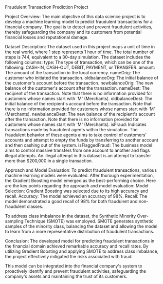 Fraudulent Transaction Prediction Project

Project Overview:
The main objective of this data science project is to develop a machine learning model to predict fraudulent transactions for a financial company. The goal is to detect and prevent fraudulent activities, thereby safeguarding the company and its customers from potential financial losses and reputational damage.

Dataset Description:
The dataset used in this project maps a unit of time in the real world, where 1 step represents 1 hour of time. The total number of steps is 744, equivalent to a 30-day simulation. The dataset includes the following columns:
type: The type of transaction, which can be one of the following: CASH-IN, CASH-OUT, DEBIT, PAYMENT, or TRANSFER.
amount: The amount of the transaction in the local currency.
nameOrig: The customer who initiated the transaction.
oldbalanceOrg: The initial balance of the customer's account before the transaction.
newbalanceOrig: The new balance of the customer's account after the transaction.
nameDest: The recipient of the transaction. Note that there is no information provided for customers whose names start with 'M' (Merchants).
oldbalanceDest: The initial balance of the recipient's account before the transaction. Note that there is no information provided for customers whose names start with 'M' (Merchants).
newbalanceDest: The new balance of the recipient's account after the transaction. Note that there is no information provided for customers whose names start with 'M' (Merchants).
isFraud: Indicates transactions made by fraudulent agents within the simulation. The fraudulent behavior of these agents aims to take control of customers' accounts and attempt to empty the funds by transferring to another account and then cashing out of the system.
isFlaggedFraud: The business model aims to control massive transfers from one account to another and flags illegal attempts. An illegal attempt in this dataset is an attempt to transfer more than $200,000 in a single transaction.

Approach and Model Evaluation:
To predict fraudulent transactions, various machine learning models were evaluated. After thorough experimentation, the Gradient Boosting model emerged as the best-performing choice. Here are the key points regarding the approach and model evaluation:
Model Selection: Gradient Boosting was selected due to its high accuracy and recall.
Accuracy: The model achieved an accuracy of 98%.
Recall: The model demonstrated a good recall of 98% for both fraudulent and non-fraudulent classes.

To address class imbalance in the dataset, the Synthetic Minority Over-sampling Technique (SMOTE) was employed. SMOTE generates synthetic samples of the minority class, balancing the dataset and allowing the model to learn from a more representative distribution of fraudulent transactions.

Conclusion:
The developed model for predicting fraudulent transactions in the financial domain achieved remarkable accuracy and recall rates. By utilizing Gradient Boosting and applying SMOTE to address class imbalance, the project effectively mitigated the risks associated with fraud.

This model can be integrated into the financial company's system to proactively identify and prevent fraudulent activities, safeguarding the company's assets and maintaining the trust of its customers.
